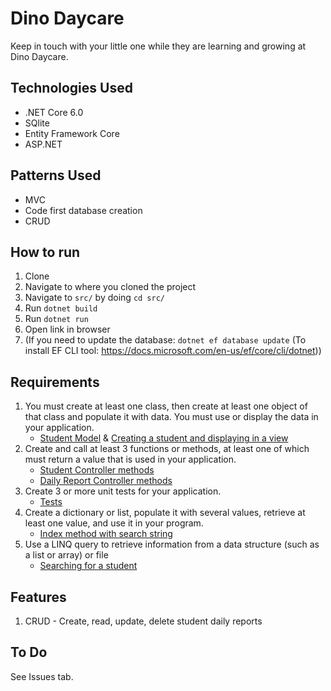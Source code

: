 # Dino Daycare

Keep in touch with your little one while they are learning and growing at Dino Daycare.

## Technologies Used
- .NET Core 6.0
- SQlite
- Entity Framework Core
- ASP.NET

## Patterns Used
- MVC
- Code first database creation
- CRUD

## How to run
1. Clone
1. Navigate to where you cloned the project
1. Navigate to `src/` by doing `cd src/`
1. Run `dotnet build`
1. Run `dotnet run`
1. Open link in browser
1. (If you need to update the database: `dotnet ef database update` (To install EF CLI tool: https://docs.microsoft.com/en-us/ef/core/cli/dotnet))

## Requirements
1. You must create at least one class, then create at least one object of that class and populate it with data. You must use or display the data in your application.
   - [Student Model](src/Models/Student.cs) & [Creating a student and displaying in a view](https://github.com/kirakirakira/daycare/blob/9fe32b3f579d3573cb1a1ad0a481392a55ae0b6e/src/Controllers/StudentController.cs#L60-L75)
1. Create and call at least 3 functions or methods, at least one of which must return a value that is used in your application.
   - [Student Controller methods](src/Controllers/StudentController.cs)
   - [Daily Report Controller methods](src/Controllers/DailyReportController.cs)
1. Create 3 or more unit tests for your application.
   - [Tests](tests/)
1. Create a dictionary or list, populate it with several values, retrieve at least one value, and use it in your program.
   - [Index method with search string](https://github.com/kirakirakira/daycare/blob/29cc1053525edcb020d2c062bb68270895178be6/src/Controllers/DailyReportController.cs#L21-L34)
1. Use a LINQ query to retrieve information from a data structure (such as a list or array) or file
   - [Searching for a student](https://github.com/kirakirakira/daycare/blob/e6953ac5c6624558c7e6ba0e7e00ed4f1a21fbcb/src/Controllers/StudentController.cs#L31)

## Features
1. CRUD - Create, read, update, delete student daily reports

## To Do
See Issues tab.
